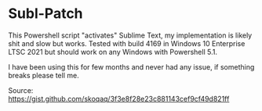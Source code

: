# Subl-Patch
This Powershell script "activates" Sublime Text, my implementation is likely shit and slow but works.
Tested with build 4169 in Windows 10 Enterprise LTSC 2021 but should work on any Windows with Powershell 5.1.

I have been using this for few months and never had any issue, if something breaks please tell me.

Source: https://gist.github.com/skoqaq/3f3e8f28e23c881143cef9cf49d821ff

